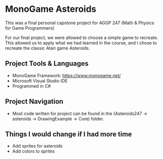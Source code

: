 # MonoGame Asteroids
This was a final personal capstone project for AGGP 247 (Math & Physics for Game Programmers)

For our final project, we were allowed to choose a simple game to recreate. This allowed us to apply
what we had learned in the course, and I chose to recreate the classic Atari game Asteroids.

## Project Tools & Languages
- MonoGame Framework: https://www.monogame.net/
- Microsoft Visual Studio IDE
- Programmed in C#

## Project Navigation
- Most code written for project can be found in the (Asteroids247 -> asteroids -> DrawingExample -> Core) folder.


## Things I would change if I had more time
- Add sprites for asteroids
- Add colors to sprites


